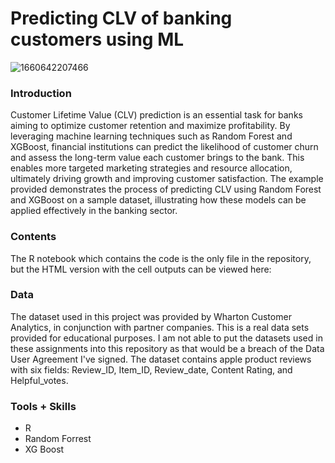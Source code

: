 # Predicting CLV of banking customers using ML

![1660642207466](https://github.com/user-attachments/assets/5a4b3371-8b68-41b1-8212-46315f9dbf7e)

### Introduction

Customer Lifetime Value (CLV) prediction is an essential task for banks aiming to optimize customer retention and maximize profitability. By leveraging machine learning techniques such as Random Forest and XGBoost, financial institutions can predict the likelihood of customer churn and assess the long-term value each customer brings to the bank. This enables more targeted marketing strategies and resource allocation, ultimately driving growth and improving customer satisfaction. The example provided demonstrates the process of predicting CLV using Random Forest and XGBoost on a sample dataset, illustrating how these models can be applied effectively in the banking sector.

### Contents

The R notebook which contains the code is the only file in the repository, but the HTML version with the cell outputs can be viewed here:

### Data

The dataset used in this project was provided by Wharton Customer Analytics, in conjunction with partner companies. This is a real data sets provided for educational purposes. I am not able to put the datasets used in these assignments into this repository as that would be a breach of the Data User Agreement I've signed. The dataset contains apple product reviews with six fields: Review_ID, Item_ID, Review_date, Content Rating, and Helpful_votes.

### Tools + Skills

- R
- Random Forrest
- XG Boost
